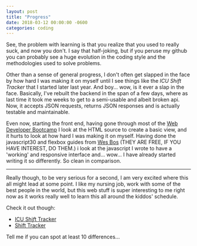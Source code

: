 ```yaml
---
layout: post
title: "Progress"
date: 2018-03-12 00:00:00 -0600
categories: coding
---
```


See, the problem with learning is that you realize that you used to really suck, and now you don't. I say that half-joking, but if you peruse my github you can probably see a huge evolution in the coding style and the methodologies used to solve problems.

Other than a sense of general progress, I don't often get slapped in the face by how hard I was making it on myself until I see things like the _ICU Shift Tracker_ that I started later last year. And boy... wow, is it ever a slap in the face. Basically, I've rebuilt the backend in the span of a few days, where as last time it took me weeks to get to a semi-usable and albeit broken api. Now, it accepts JSON requests, returns JSON responses and is actually testable and maintainable.

Even now, starting the front end, having gone through most of the [Web Developer Bootcamp](https://www.udemy.com/the-web-developer-bootcamp/) I look at the HTML source to create a basic view, and it hurts to look at how hard I was making it on myself. Having done the javascript30 and flexbox guides from [Wes Bos](http://wesbos.com/) (THEY ARE FREE, IF YOU HAVE INTEREST, DO THEM.) i look at the javascript I wrote to have a 'working' and responsive interface and... wow... I have already started writing it so differently. So clean in comparison.

---

Really though, to be very serious for a second, I am very excited where this all might lead at some point. I like my nursing job, work with some of the best people in the world, but this web stuff is super interesting to me right now as it works really well to learn this all around the kiddos' schedule.

Check it out though:

- [ICU Shi*f*t Tracker](https://github.com/neenjaw/icu-shift-tracker)
- [Shift Tracker](https://github.com/neenjaw/shift-tracker)

Tell me if you can spot at least 10 differences...
